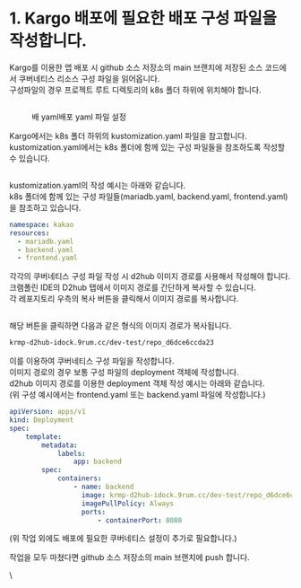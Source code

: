 # 1. Kargo 배포에 필요한 배포 구성 파일을 작성합니다.

Kargo를 이용한 앱 배포 시 github 소스 저장소의 main 브랜치에 저장된 소스 코드에서 쿠버네티스 리소스 구성 파일을 읽어옵니다.\
구성파일의 경우 프로젝트 루트 디렉토리의 k8s 폴더 하위에 위치해야 합니다.

<figure><img src="https://lh3.googleusercontent.com/34u47N8k7k7vblxPAIToxI33m5VM8bLN6qbvfbQ6-bcHMDDIDimXBc6MOUqEeYZ118BxPQSX1N2KkK1kQFGsRmRjjO1po58ttu3xWYcSH2VvYYNSzLVUOCX1JzbD1r_R4pmL8RJEn3BHNqWKL023VFc" alt=""><figcaption><p>배 yaml배포 yaml 파일 설정</p></figcaption></figure>

Kargo에서는 k8s 폴더 하위의 kustomization.yaml 파일을 참고합니다.\
kustomization.yaml에서는 k8s 폴더에 함께 있는 구성 파일들을 참조하도록 작성할 수 있습니다.

<figure><img src="https://lh4.googleusercontent.com/xWXLNTn_AxvH8m2nMy9sAun37L6esWCHrO5_To2WKo_1KI86IViljtO7-nXVSr9ANLsFyKXAkVHgvW7REkeIz6HjUaoE-JasCsJJlOY4EJP5M69HsqS6BRqjxUCmjfFn3-e9wOBFEEYXcgsRevN4Qo4" alt=""><figcaption></figcaption></figure>

kustomization.yaml의 작성 예시는 아래와 같습니다.\
k8s 폴더에 함께 있는 구성 파일들(mariadb.yaml, backend.yaml, frontend.yaml)을 참조하고 있습니다.

```yaml
namespace: kakao
resources:
  - mariadb.yaml
  - backend.yaml
  - frontend.yaml
```

각각의 쿠버네티스 구성 파일 작성 시 d2hub 이미지 경로를 사용해서 작성해야 합니다.\
크램폴린 IDE의 D2hub 탭에서 이미지 경로를 간단하게 복사할 수 있습니다.\
각 레포지토리 우측의 복사 버튼을 클릭해서 이미지 경로를 복사합니다.

<figure><img src="https://lh4.googleusercontent.com/ZUgtNqg4VlTUkvEo25DAmDCV5gmTVZYVRtaoATT0EPjmMuJITkMpybkn7ZTu4JEzXisKmJRSmod7Lkx_j-cNAFxZZ0qEQwUnRfe5C0LFzcjWx9xCVjdJ_VRRZPeLOIdGIRXb11-kmoqLux39CJhGSwo" alt=""><figcaption></figcaption></figure>

해당 버튼을 클릭하면 다음과 같은 형식의 이미지 경로가 복사됩니다.

```sh
krmp-d2hub-idock.9rum.cc/dev-test/repo_d6dce6ccda23
```

이를 이용하여 쿠버네티스 구성 파일을 작성합니다.\
이미지 경로의 경우 보통 구성 파일의 deployment 객체에 작성합니다.\
d2hub 이미지 경로를 이용한 deployment 객체 작성 예시는 아래와 같습니다.\
(위 구성 예시에서는 frontend.yaml 또는 backend.yaml 파일에 작성합니다.)

```yaml
apiVersion: apps/v1
kind: Deployment
spec:
    template:
        metadata:
            labels:
                app: backend
        spec:
            containers:
                - name: backend
                  image: krmp-d2hub-idock.9rum.cc/dev-test/repo_d6dce6ccda23
                  imagePullPolicy: Always
                  ports:
                      - containerPort: 8080
```

(위 작업 외에도 배포에 필요한 쿠버네티스 설정이 추가로 필요합니다.)

작업을 모두 마쳤다면 github 소스 저장소의 main 브랜치에 push 합니다.

\


